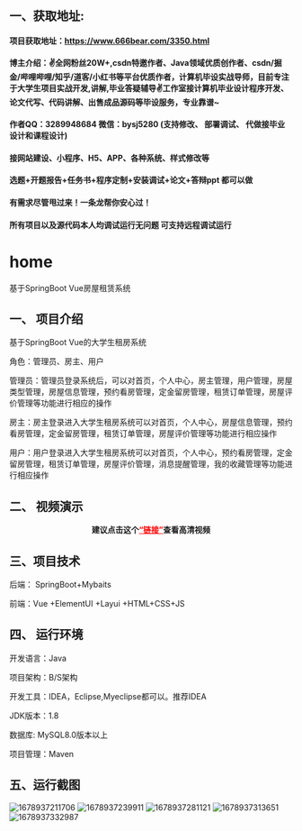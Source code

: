 ## 一、获取地址:

#### 项目获取地址：https://www.666bear.com/3350.html

**博主介绍：✌全网粉丝20W+,csdn特邀作者、Java领域优质创作者、csdn/掘金/哔哩哔哩/知乎/道客/小红书等平台优质作者，计算机毕设实战导师，目前专注于大学生项目实战开发,讲解,毕业答疑辅导✌工作室接计算机毕业设计程序开发、论文代写、代码讲解、出售成品源码等毕设服务，专业靠谱~**

#### 作者QQ：3289948684 微信：bysj5280 (支持修改、 部署调试、 代做接毕业设计和课程设计)

#### 接网站建设、小程序、H5、APP、各种系统、样式修改等

#### 选题+开题报告+任务书+程序定制+安装调试+论文+答辩ppt 都可以做

#### 有需求尽管甩过来！一条龙帮你安心过！

#### 所有项目以及源代码本人均调试运行无问题 可支持远程调试运行

# home
基于SpringBoot Vue房屋租赁系统

## 一、 项目介绍
基于SpringBoot Vue的大学生租房系统

角色：管理员、房主、用户

管理员：管理员登录系统后，可以对首页，个人中心，房主管理，用户管理，房屋类型管理，房屋信息管理，预约看房管理，定金留房管理，租赁订单管理，房屋评价管理等功能进行相应的操作

房主：房主登录进入大学生租房系统可以对首页，个人中心，房屋信息管理，预约看房管理，定金留房管理，租赁订单管理，房屋评价管理等功能进行相应操作

用户：用户登录进入大学生租房系统可以对首页，个人中心，预约看房管理，定金留房管理，租赁订单管理，房屋评价管理，消息提醒管理，我的收藏管理等功能进行相应操作

## 二、 视频演示

<p style="text-align: center;"><strong><span class="ne-text">建议点击这个</span><a style="color: #ff0000;" href="https://www.bilibili.com/video/BV1Ug4y1s7tR/?spm_id_from=333.999.0.0&vd_source=b5789de9f485ad6d0cfaeca1ad4b230c">“链接”</a>查看高清视频</strong></p>


## 三、项目技术
后端： SpringBoot+Mybaits

前端：Vue +ElementUI +Layui +HTML+CSS+JS

## 四、 运行环境
开发语言：Java

项目架构：B/S架构

开发工具：IDEA，Eclipse,Myeclipse都可以。推荐IDEA

JDK版本：1.8

数据库: MySQL8.0版本以上

项目管理：Maven
## 五、运行截图

![1678937211706](https://user-images.githubusercontent.com/124327024/235064692-7189b07d-9984-402f-98d7-22f17ad84b38.jpg)
![1678937239911](https://user-images.githubusercontent.com/124327024/235064701-2fdb2be0-c83a-4685-9ae4-2321d2abd945.jpg)
![1678937281121](https://user-images.githubusercontent.com/124327024/235064703-5112ac96-9cd5-4fce-b7dc-542b2ba32edf.jpg)
![1678937313651](https://user-images.githubusercontent.com/124327024/235064709-0b7ecc56-dc5b-4881-b630-be2bc30d3a2f.jpg)
![1678937332987](https://user-images.githubusercontent.com/124327024/235064714-a1005e7b-0bf6-4e8d-95b9-23672cc8f8c6.jpg)
